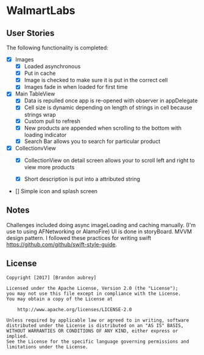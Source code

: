 # WalmartLabs

## User Stories

The following functionality is completed:

- [x] Images 
   - [x] Loaded asynchronous
   - [x] Put in cache
   - [x] Image is checked to make sure it is put in the correct cell
   - [x] Images fade in when loaded for first time
- [x] Main TableView 
  - [x] Data is repulled once app is re-opened with observer in appDelegate
  - [x] Cell size is dynamic depending on length of strings in cell because strings wrap
  - [x] Custom pull to refresh
  - [x] New products are appended when scrolling to the bottom with loading indicator
  - [x] Search Bar allows you to search for particular product
- [x] CollectionvView
  - [x] CollectionView on detail screen allows your to scroll left and right to view more products
  - [x] Short description is put into a attributed string


- [] Simple icon and splash screen

## Notes

Challenges included doing async imageLoading and caching manually. (I'm use to using AFNetworking or AlamoFire) UI is done in storyBoard. MVVM design pattern. I followed these practices for writing swift https://github.com/github/swift-style-guide.


## License

    Copyright [2017] [Brandon aubrey]

    Licensed under the Apache License, Version 2.0 (the "License");
    you may not use this file except in compliance with the License.
    You may obtain a copy of the License at

        http://www.apache.org/licenses/LICENSE-2.0

    Unless required by applicable law or agreed to in writing, software
    distributed under the License is distributed on an "AS IS" BASIS,
    WITHOUT WARRANTIES OR CONDITIONS OF ANY KIND, either express or implied.
    See the License for the specific language governing permissions and
    limitations under the License.


